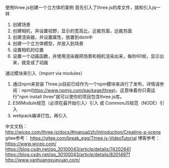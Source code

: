 使用three.js创建一个立方体的案例
首先引入了three.js的库文件，就和引入jq一样
1. 创建场景
2. 创建相机，并设置视野，显示的宽高比，近裁剪面，远裁剪面
3. 创建渲染器，并设置属性，放置到dom中
4. 创建一个立方体模型，并放入到场景
5. 设置相机的位置
6. 设置一个动画函数，并使用渲染器把场景和相机渲染出来，每秒60帧，显示出来，就变成了动画

通过模块来引入（Import via modules）
1. 通过npm来安装
Three.js目前已经作为一个npm模块来进行了发布，详情请参阅：npm(https://www.npmjs.com/package/three)。这意味着你只需运行"npm install three"就可以使你的项目包含three.js库。
2. ES6Module规范（必须在最开始引入）引入 或  CommonJS规范（NODE）引入
3. webpack编译打包，再引入

中文文档：
http://wjceo.com/three.js/docs/#manual/zh/introduction/Creating-a-scene
gitee参考：
https://gitee.com/break_egg/Three.js-VideoTutorial
博客参考：
https://www.wjceo.com/
https://blog.csdn.net/qq_30100043/article/details/74202841
https://blog.csdn.net/qq_30100043/article/details/82014971
http://www.yanhuangxueyuan.com/